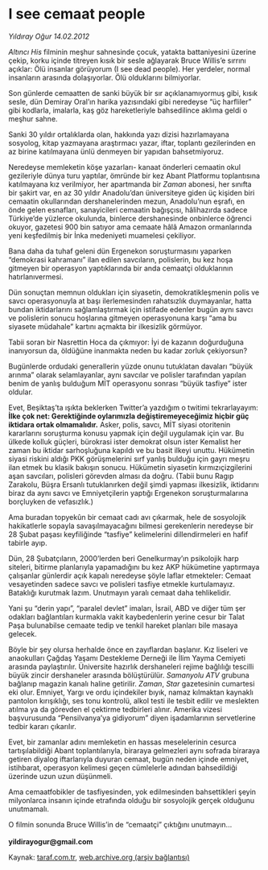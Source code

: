 # I see cemaat people

*Yıldıray Oğur 14.02.2012*

<div class="yazi"><p><i>Altıncı His</i> filminin meşhur sahnesinde çocuk, yatakta battaniyesini üzerine çekip, korku içinde titreyen kısık bir sesle ağlayarak Bruce Willis’e sırrını açıklar: Ölü insanlar görüyorum (I see dead people). Her yerdeler, normal insanların arasında dolaşıyorlar. Ölü olduklarını bilmiyorlar. </p>
<p>Son günlerde cemaatten de sanki büyük bir sır açıklanamıyormuş gibi, kısık sesle, dün Demiray Oral’ın harika yazısındaki gibi neredeyse “üç harfliler” gibi kodlarla, imalarla, kaş göz hareketleriyle bahsedilince aklıma geldi o meşhur sahne.</p>
<p>Sanki 30 yıldır ortalıklarda olan, hakkında yazı dizisi hazırlamayana sosyolog, kitap yazmayana araştırmacı yazar, iftar, toplantı gezilerinden en az birine katılmayana ünlü denmeyen bir yapıdan bahsetmiyoruz.</p>
<p>Neredeyse memleketin köşe yazarları- kanaat önderleri cemaatin okul gezileriyle dünya turu yaptılar, ömründe bir kez Abant Platformu toplantısına katılmayana kız verilmiyor, her apartmanda bir <i>Zaman</i> abonesi, her sınıfta bir şakirt var, en az 30 yıldır Anadolu’dan üniversiteye giden üç kişiden biri cemaatin okullarından dershanelerinden mezun, Anadolu’nun eşrafı, en önde gelen esnafları, sanayicileri cemaatin bağışçısı, hâlihazırda sadece Türkiye’de yüzlerce okulunda, binlerce dershanesinde onbinlerce öğrenci okuyor, gazetesi 900 bin satıyor ama cemaate hâlâ Amazon ormanlarında yeni keşfedilmiş bir İnka medeniyeti muamelesi çekiliyor. </p>
<p>Bana daha da tuhaf geleni dün Ergenekon soruşturmasını yaparken “demokrasi kahramanı” ilan edilen savcıların, polislerin, bu kez hoşa gitmeyen bir operasyon yaptıklarında bir anda cemaatçi olduklarının hatırlanıvermesi. </p>
<p>Dün sonuçtan memnun oldukları için siyasetin, demokratikleşmenin polis ve savcı operasyonuyla at başı ilerlemesinden rahatsızlık duymayanlar, hatta bundan iktidarlarını sağlamlaştırmak için istifade edenler bugün aynı savcı ve polislerin sonucu hoşlarına gitmeyen operasyonuna karşı “ama bu siyasete müdahale” kartını açmakta bir ilkesizlik görmüyor.</p>
<p>Tabii soran bir Nasrettin Hoca da çıkmıyor: İyi de kazanın doğurduğuna inanıyorsun da, öldüğüne inanmakta neden bu kadar zorluk çekiyorsun?</p>
<p>Bugünlerde ordudaki generallerin yüzde onunu tutuklatan davaları “büyük arınma” olarak selamlayanlar, aynı savcılar ve polisler tarafından yapılan benim de yanlış bulduğum MİT operasyonu sonrası “büyük tasfiye” ister oldular. </p>
<p>Evet, Beşiktaş’ta ışıkta beklerken Twitter’a yazdığım o twitimi tekrarlayayım: <b>İlke çok net: Gerektiğinde oylarımızla değiştiremeyeceğimiz hiçbir güç iktidara ortak olmamalıdır.</b> Asker, polis, savcı, MİT siyasi otoritenin kararlarını soruşturma konusu yapmak için değil uygulamak için var. Bu ülkede kolluk güçleri, bürokrasi ister demokrat olsun ister Kemalist her zaman bu iktidar sarhoşluğuna kapıldı ve bu basit ilkeyi unuttu. Hükümetin siyasi riskini aldığı PKK görüşmelerini sırf yanlış bulduğu için gayrı meşru ilan etmek bu klasik bakışın sonucu. Hükümetin siyasetin kırmızıçizgilerini aşan savcıları, polisleri görevden alması da doğru. (Tabii bunu Ragıp Zarakolu, Büşra Ersanlı tutuklanırken değil şimdi yapması ilkesizlik, iktidarını biraz da aynı savcı ve Emniyetçilerin yaptığı Ergenekon soruşturmalarına borçluyken de vefasızlık.)</p>
<p>Ama buradan topyekûn bir cemaat cadı avı çıkarmak, hele de sosyolojik hakikatlerle sopayla savaşılmayacağını bilmesi gerekenlerin neredeyse bir 28 Şubat paşası keyfiliğinde “tasfiye” kelimelerini dillendirmeleri en hafif tabirle ayıp.</p>
<p>Dün, 28 Şubatçıların, 2000’lerden beri Genelkurmay’ın psikolojik harp siteleri, bitirme planlarıyla yapamadığını bu kez AKP hükümetine yaptırmaya çalışanlar günlerdir açık kapalı neredeyse şöyle laflar etmekteler: Cemaat vesayetinden sadece savcı ve polisleri tasfiye etmekle kurtulamayız. Bataklığı kurutmak lazım. Unutmayın yaralı cemaat daha tehlikelidir.</p>
<p>Yani şu “derin yapı”, “paralel devlet” imaları, İsrail, ABD ve diğer tüm şer odakları bağlantıları kurmakla vakit kaybedenlerin yerine cesur bir Talat Paşa bulunabilse cemaate tedip ve tenkil hareket planları bile masaya gelecek. </p>
<p>Böyle bir şey olursa herhalde önce en zayıflardan başlanır. Kız liseleri ve anaokulları Çağdaş Yaşamı Destekleme Derneği ile İlim Yayma Cemiyeti arasında paylaştırılır. Üniversite hazırlık dershaneleri rejime bağlılığı tescilli büyük zincir dershaneler arasında bölüştürülür. <i>Samanyolu</i> <i>ATV</i> grubuna bağlanıp magazin kanalı haline getirilir. <i>Zaman</i>, <i>Star</i> gazetesinin cumartesi eki olur. Emniyet, Yargı ve ordu içindekiler bıyık, namaz kılmaktan kaynaklı pantolon kırışıklığı, ses tonu kontrolü, alkol testi ile tesbit edilir ve meslekten atılma ya da görevden el çektirme tedbirleri alınır. Amerika vizesi başvurusunda “Pensilvanya’ya gidiyorum” diyen işadamlarının servetlerine tedbir kararı çıkarılır.</p>
<p>Evet, bir zamanlar adını memleketin en hassas meselelerinin cesurca tartışılabildiği Abant toplantılarıyla, biraraya gelmezleri aynı sofrada biraraya getiren diyalog iftarlarıyla duyuran cemaat, bugün neden içinde emniyet, istihbarat, operasyon kelimesi geçen cümlelerle adından bahsedildiği üzerinde uzun uzun düşünmeli.</p>
<p>Ama cemaatfobikler de tasfiyesinden, yok edilmesinden bahsettikleri şeyin milyonlarca insanın içinde etrafında olduğu bir sosyolojik gerçek olduğunu unutmamalı.</p>
<p>O filmin sonunda Bruce Willis’in de “cemaatçi” çıktığını unutmayın...<br/><br/><b>yildirayogur@gmail.com</b></p>
</div>

Kaynak: [taraf.com.tr](http://www.taraf.com.tr/yildiray-ogur/makale-i-see-cemaat-people.htm), [web.archive.org (arşiv bağlantısı)](http://web.archive.org/web/20130709124100/http://www.taraf.com.tr/yildiray-ogur/makale-i-see-cemaat-people.htm)
